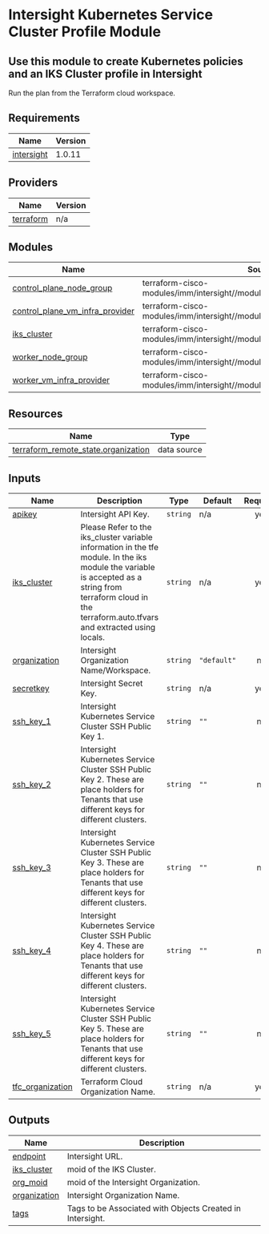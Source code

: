 # Intersight Kubernetes Service Cluster Profile Module

## Use this module to create Kubernetes policies and an IKS Cluster profile in Intersight

Run the plan from the Terraform cloud workspace.

<!-- BEGINNING OF PRE-COMMIT-TERRAFORM DOCS HOOK -->
## Requirements

| Name | Version |
|------|---------|
| <a name="requirement_intersight"></a> [intersight](#requirement\_intersight) | 1.0.11 |

## Providers

| Name | Version |
|------|---------|
| <a name="provider_terraform"></a> [terraform](#provider\_terraform) | n/a |

## Modules

| Name | Source | Version |
|------|--------|---------|
| <a name="module_control_plane_node_group"></a> [control\_plane\_node\_group](#module\_control\_plane\_node\_group) | terraform-cisco-modules/imm/intersight//modules/k8s_node_group_profile | n/a |
| <a name="module_control_plane_vm_infra_provider"></a> [control\_plane\_vm\_infra\_provider](#module\_control\_plane\_vm\_infra\_provider) | terraform-cisco-modules/imm/intersight//modules/k8s_node_vm_infra_provider | n/a |
| <a name="module_iks_cluster"></a> [iks\_cluster](#module\_iks\_cluster) | terraform-cisco-modules/imm/intersight//modules/k8s_cluster | n/a |
| <a name="module_worker_node_group"></a> [worker\_node\_group](#module\_worker\_node\_group) | terraform-cisco-modules/imm/intersight//modules/k8s_node_group_profile | n/a |
| <a name="module_worker_vm_infra_provider"></a> [worker\_vm\_infra\_provider](#module\_worker\_vm\_infra\_provider) | terraform-cisco-modules/imm/intersight//modules/k8s_node_vm_infra_provider | n/a |

## Resources

| Name | Type |
|------|------|
| [terraform_remote_state.organization](https://registry.terraform.io/providers/hashicorp/terraform/latest/docs/data-sources/remote_state) | data source |

## Inputs

| Name | Description | Type | Default | Required |
|------|-------------|------|---------|:--------:|
| <a name="input_apikey"></a> [apikey](#input\_apikey) | Intersight API Key. | `string` | n/a | yes |
| <a name="input_iks_cluster"></a> [iks\_cluster](#input\_iks\_cluster) | Please Refer to the iks\_cluster variable information in the tfe module.  In the iks module the variable is accepted as a string from terraform cloud in the terraform.auto.tfvars and extracted using locals. | `string` | n/a | yes |
| <a name="input_organization"></a> [organization](#input\_organization) | Intersight Organization Name/Workspace. | `string` | `"default"` | no |
| <a name="input_secretkey"></a> [secretkey](#input\_secretkey) | Intersight Secret Key. | `string` | n/a | yes |
| <a name="input_ssh_key_1"></a> [ssh\_key\_1](#input\_ssh\_key\_1) | Intersight Kubernetes Service Cluster SSH Public Key 1. | `string` | `""` | no |
| <a name="input_ssh_key_2"></a> [ssh\_key\_2](#input\_ssh\_key\_2) | Intersight Kubernetes Service Cluster SSH Public Key 2.  These are place holders for Tenants that use different keys for different clusters. | `string` | `""` | no |
| <a name="input_ssh_key_3"></a> [ssh\_key\_3](#input\_ssh\_key\_3) | Intersight Kubernetes Service Cluster SSH Public Key 3.  These are place holders for Tenants that use different keys for different clusters. | `string` | `""` | no |
| <a name="input_ssh_key_4"></a> [ssh\_key\_4](#input\_ssh\_key\_4) | Intersight Kubernetes Service Cluster SSH Public Key 4.  These are place holders for Tenants that use different keys for different clusters. | `string` | `""` | no |
| <a name="input_ssh_key_5"></a> [ssh\_key\_5](#input\_ssh\_key\_5) | Intersight Kubernetes Service Cluster SSH Public Key 5.  These are place holders for Tenants that use different keys for different clusters. | `string` | `""` | no |
| <a name="input_tfc_organization"></a> [tfc\_organization](#input\_tfc\_organization) | Terraform Cloud Organization Name. | `string` | n/a | yes |

## Outputs

| Name | Description |
|------|-------------|
| <a name="output_endpoint"></a> [endpoint](#output\_endpoint) | Intersight URL. |
| <a name="output_iks_cluster"></a> [iks\_cluster](#output\_iks\_cluster) | moid of the IKS Cluster. |
| <a name="output_org_moid"></a> [org\_moid](#output\_org\_moid) | moid of the Intersight Organization. |
| <a name="output_organization"></a> [organization](#output\_organization) | Intersight Organization Name. |
| <a name="output_tags"></a> [tags](#output\_tags) | Tags to be Associated with Objects Created in Intersight. |
<!-- END OF PRE-COMMIT-TERRAFORM DOCS HOOK -->

